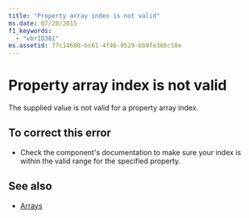 ```yaml
---
title: "Property array index is not valid"
ms.date: 07/20/2015
f1_keywords: 
  - "vbrID381"
ms.assetid: 77c14680-bc61-4f46-9529-bb9fe366c18e
---
```

# Property array index is not valid
The supplied value is not valid for a property array index.  
  
## To correct this error  
  
- Check the component's documentation to make sure your index is within the valid range for the specified property.  
  
## See also

- [Arrays](../../programming-guide/language-features/arrays/index.md)
